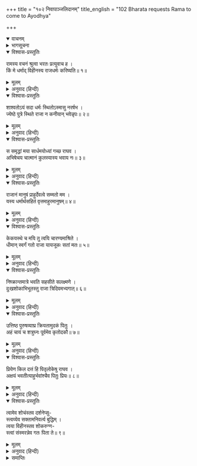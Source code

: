 +++
title = "१०२ निवापाञ्जलिदानम्"
title_english = "102 Bharata requests Rama to come to Ayodhya"

+++
<details open><summary>वाचनम्</summary>
<div caption="श्रीराम-हरिसीताराममूर्ति-घनपाठिभ्यां वचनम्" class="audioEmbed" src="https://archive.org/download/Ramayana-recitation-Sriram-harisItArAmamUrti-Ghanapaati-v2/Kanda_2/Kanda_2_AYK-102-Nivapanjanali_Daanam.mp3"></div>
</details>

<details><summary>भागसूचना</summary>

102. भरतका पुनः श्रीरामसे राज्य ग्रहण करनेका अनुरोध करके उनसे पिताकी मृत्युका समाचार बताना
</details>

<details open><summary>विश्वास-प्रस्तुतिः</summary>

रामस्य वचनं श्रुत्वा भरतः प्रत्युवाच ह ।  
किं मे धर्माद् विहीनस्य राजधर्मः करिष्यति॥ १॥
</details>

<details><summary>मूलम्</summary>

रामस्य वचनं श्रुत्वा भरतः प्रत्युवाच ह ।  
किं मे धर्माद् विहीनस्य राजधर्मः करिष्यति॥ १॥
</details>

<details><summary>अनुवाद (हिन्दी)</summary>

श्रीरामचन्द्रजीकी बात सुनकर भरतने इस प्रकार उत्तर दिया—‘भैया! मैं राज्यका अधिकारी न होनेके कारण उस राजधर्मके अधिकारसे रहित हूँ, अतः मेरे लिये यह राजधर्मका उपदेश किस काम आयगा?॥ १॥
</details>

<details open><summary>विश्वास-प्रस्तुतिः</summary>

शाश्वतोऽयं सदा धर्मः स्थितोऽस्मासु नरर्षभ ।  
ज्येष्ठे पुत्रे स्थिते राजा न कनीयान् भवेन्नृपः॥ २॥
</details>

<details><summary>मूलम्</summary>

शाश्वतोऽयं सदा धर्मः स्थितोऽस्मासु नरर्षभ ।  
ज्येष्ठे पुत्रे स्थिते राजा न कनीयान् भवेन्नृपः॥ २॥
</details>

<details><summary>अनुवाद (हिन्दी)</summary>

‘नरश्रेष्ठ! हमारे यहाँ सदासे ही इस शाश्वत धर्मका पालन होता आया है कि ज्येष्ठ पुत्रके रहते हुए छोटा पुत्र राजा नहीं हो सकता॥ २॥
</details>

<details open><summary>विश्वास-प्रस्तुतिः</summary>

स समृद्धां मया सार्धमयोध्यां गच्छ राघव ।  
अभिषेचय चात्मानं कुलस्यास्य भवाय नः॥ ३॥
</details>

<details><summary>मूलम्</summary>

स समृद्धां मया सार्धमयोध्यां गच्छ राघव ।  
अभिषेचय चात्मानं कुलस्यास्य भवाय नः॥ ३॥
</details>

<details><summary>अनुवाद (हिन्दी)</summary>

‘अतः रघुनन्दन! आप मेरे साथ समृद्धिशालिनी अयोध्यापुरीको चलिये और हमारे कुलके अभ्युदयके लिये राजाके पदपर अपना अभिषेक कराइये॥ ३॥
</details>

<details open><summary>विश्वास-प्रस्तुतिः</summary>

राजानं मानुषं प्राहुर्देवत्वे सम्मतो मम ।  
यस्य धर्मार्थसहितं वृत्तमाहुरमानुषम्॥ ४॥
</details>

<details><summary>मूलम्</summary>

राजानं मानुषं प्राहुर्देवत्वे सम्मतो मम ।  
यस्य धर्मार्थसहितं वृत्तमाहुरमानुषम्॥ ४॥
</details>

<details><summary>अनुवाद (हिन्दी)</summary>

‘यद्यपि सब लोग राजाको मनुष्य कहते हैं, तथापि मेरी रायमें वह देवत्वपर प्रतिष्ठित है; क्योंकि उसके धर्म और अर्थयुक्त आचारको साधारण मनुष्यके लिये असम्भावित बताया गया है॥ ४॥
</details>

<details open><summary>विश्वास-प्रस्तुतिः</summary>

केकयस्थे च मयि तु त्वयि चारण्यमाश्रिते ।  
धीमान् स्वर्गं गतो राजा यायजूकः सतां मतः॥ ५॥
</details>

<details><summary>मूलम्</summary>

केकयस्थे च मयि तु त्वयि चारण्यमाश्रिते ।  
धीमान् स्वर्गं गतो राजा यायजूकः सतां मतः॥ ५॥
</details>

<details><summary>अनुवाद (हिन्दी)</summary>

‘जब मैं केकयदेशमें था और आप वनमें चले आये थे, तब अश्वमेध आदि यज्ञोंके कर्ता और सत्पुरुषोंद्वारा सम्मानित बुद्धिमान् महाराज दशरथ स्वर्गलोकको चले गये॥ ५॥
</details>

<details open><summary>विश्वास-प्रस्तुतिः</summary>

निष्क्रान्तमात्रे भवति सहसीते सलक्ष्मणे ।  
दुःखशोकाभिभूतस्तु राजा त्रिदिवमभ्यगात्॥ ६॥
</details>

<details><summary>मूलम्</summary>

निष्क्रान्तमात्रे भवति सहसीते सलक्ष्मणे ।  
दुःखशोकाभिभूतस्तु राजा त्रिदिवमभ्यगात्॥ ६॥
</details>

<details><summary>अनुवाद (हिन्दी)</summary>

‘सीता और लक्ष्मणके साथ आपके राज्यसे निकलते ही दुःख-शोकसे पीड़ित हुए महाराज स्वर्गलोकको चल दिये॥ ६॥
</details>

<details open><summary>विश्वास-प्रस्तुतिः</summary>

उत्तिष्ठ पुरुषव्याघ्र क्रियतामुदकं पितुः ।  
अहं चायं च शत्रुघ्नः पूर्वमेव कृतोदकौ॥ ७॥
</details>

<details><summary>मूलम्</summary>

उत्तिष्ठ पुरुषव्याघ्र क्रियतामुदकं पितुः ।  
अहं चायं च शत्रुघ्नः पूर्वमेव कृतोदकौ॥ ७॥
</details>

<details><summary>अनुवाद (हिन्दी)</summary>

‘पुरुषसिंह! उठिये और पिताको जलाञ्जलि दान कीजिये । मैं और यह शत्रुघ्न—दोनों पहले ही उनके लिये जलाञ्जलि दे चुके हैं॥ ७॥
</details>

<details open><summary>विश्वास-प्रस्तुतिः</summary>

प्रियेण किल दत्तं हि पितृलोकेषु राघव ।  
अक्षयं भवतीत्याहुर्भवांश्चैव पितुः प्रियः॥ ८॥
</details>

<details><summary>मूलम्</summary>

प्रियेण किल दत्तं हि पितृलोकेषु राघव ।  
अक्षयं भवतीत्याहुर्भवांश्चैव पितुः प्रियः॥ ८॥
</details>

<details><summary>अनुवाद (हिन्दी)</summary>

‘रघुनन्दन! कहते हैं, प्रिय पुत्रका दिया हुआ जल आदि पितृलोकमें अक्षय होता है और आप पिताके परम प्रिय पुत्र हैं॥ ८॥
</details>

<details open><summary>विश्वास-प्रस्तुतिः</summary>

त्वामेव शोचंस्तव दर्शनेप्सु-  
स्त्वय्येव सक्तामनिवर्त्य बुद्धिम् ।  
त्वया विहीनस्तव शोकरुग्ण-  
स्त्वां संस्मरन्नेव गतः पिता ते॥ ९॥
</details>

<details><summary>मूलम्</summary>

त्वामेव शोचंस्तव दर्शनेप्सु-  
स्त्वय्येव सक्तामनिवर्त्य बुद्धिम् ।  
त्वया विहीनस्तव शोकरुग्ण-  
स्त्वां संस्मरन्नेव गतः पिता ते॥ ९॥
</details>

<details><summary>अनुवाद (हिन्दी)</summary>

‘आपके पिता आपसे विलग होते ही शोकके कारण रुग्ण हो गये और आपके ही शोकमें मग्न हो, आपको ही देखनेकी इच्छा रखकर, आपमें ही लगी हुई बुद्धिको आपकी ओरसे न हटाकर, आपका ही स्मरण करते हुए स्वर्गको चले गये’॥ ९॥
</details>

<details><summary>समाप्तिः</summary>

इत्यार्षे श्रीमद्रामायणे वाल्मीकीये आदिकाव्येऽयोध्याकाण्डे द्व्यधिकशततमः सर्गः॥ १०२॥  
इस प्रकार श्रीवाल्मीकिनिर्मित आर्षरामायण आदिकाव्यके अयोध्याकाण्डमें एक सौ दोवाँ सर्ग पूरा हुआ॥ १०२॥
</details>

